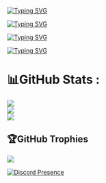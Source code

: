 [![Typing SVG](https://readme-typing-svg.demolab.com?font=Exo+2&pause=1000&color=0FC4DA&center=true&width=435&lines=Hi%2C+I'm+Long+V%C5%A9)](https://git.io/typing-svg)

[![Typing SVG](https://readme-typing-svg.demolab.com?font=Exo+2&pause=1000&color=0FC4DA&center=true&width=435&lines=Nickname%3A+Kuro)](https://git.io/typing-svg)

[![Typing SVG](https://readme-typing-svg.demolab.com?font=Exo+2&pause=1000&color=0FC4DA&center=true&width=435&lines=Full+Name%3A+V%C5%A9+%C4%90%E1%BB%A9c+Long)](https://git.io/typing-svg)

[![Typing SVG](https://readme-typing-svg.demolab.com?font=Exo+2&pause=1000&color=0FC4DA&center=true&vCenter=true&width=500&height=61&lines=Currently+learning%3A+python%2C+javascript%2C+HTML%2C+CSS+%2C+C%2B%2B)](https://git.io/typing-svg)

# 📊GitHub Stats :
![](https://github-readme-stats.vercel.app/api?username=kuronight29&theme=vue-dark&hide_border=false&include_all_commits=false&count_private=false)<br/>
![](https://github-readme-streak-stats.herokuapp.com/?user=kuronight29&theme=vue-dark&hide_border=false)<br/>
![](https://github-readme-stats.vercel.app/api/top-langs/?username=kuronight29&theme=vue-dark&hide_border=false&include_all_commits=false&count_private=false&layout=compact)

## 🏆GitHub Trophies
![](https://github-trophies.vercel.app/?username=kuronight29&theme=radical&no-frame=false&no-bg=false&margin-w=4)

[![Discord Presence](https://lanyard.cnrad.dev/api/1007631986623524965)](https://discord.com/users/1007631986623524965)

